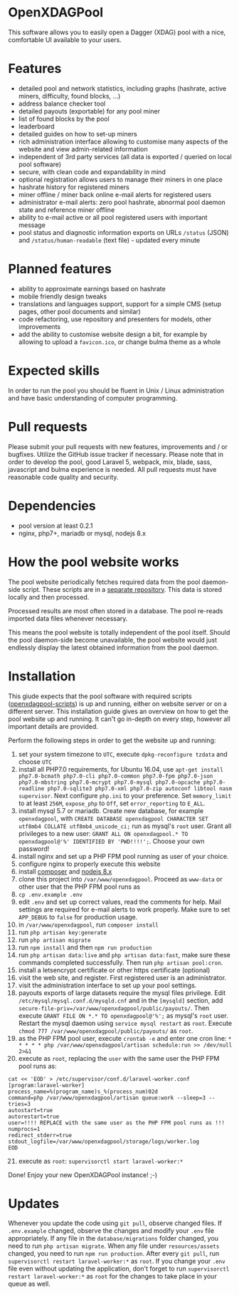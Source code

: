# OpenXDAGPool
This software allows you to easily open a Dagger (XDAG) pool with a nice, comfortable UI available to your users.

# Features
- detailed pool and network statistics, including graphs (hashrate, active miners, difficulty, found blocks, ...)
- address balance checker tool
- detailed payouts (exportable) for any pool miner
- list of found blocks by the pool
- leaderboard
- detailed guides on how to set-up miners
- rich administration interface allowing to customise many aspects of the website and view admin-related information
- independent of 3rd party services (all data is exported / queried on local pool software)
- secure, with clean code and expandability in mind
- optional registration allows users to manage their miners in one place
- hashrate history for registered miners
- miner offline / miner back online e-mail alerts for registered users
- administrator e-mail alerts: zero pool hashrate, abnormal pool daemon state and reference miner offline
- ability to e-mail active or all pool registered users with important message
- pool status and diagnostic information exports on URLs `/status` (JSON) and `/status/human-readable` (text file) - updated every minute

# Planned features
- ability to approximate earnings based on hashrate
- mobile friendly design tweaks
- translations and languages support, support for a simple CMS (setup pages, other pool documents and similar)
- code refactoring, use repository and presenters for models, other improvements
- add the ability to customise website design a bit, for example by allowing to upload a `favicon.ico`, or change bulma theme as a whole

# Expected skills
In order to run the pool you should be fluent in Unix / Linux administration and have basic understanding of computer programming.

# Pull requests
Please submit your pull requests with new features, improvements and / or bugfixes. Utilize the GitHub issue tracker if necessary. Please note that in order to develop the pool,
good Laravel 5, webpack, mix, blade, sass, javascript and bulma experience is needed. All pull requests must have reasonable code quality and security.

# Dependencies
- pool version at least 0.2.1
- nginx, php7+, mariadb or mysql, nodejs 8.x

# How the pool website works
The pool website periodically fetches required data from the pool daemon-side script. These scripts are in a [separate repository](https://github.com/XDagger/openxdagpool-scripts).
This data is stored locally and then processed.

Processed results are most often stored in a database. The pool re-reads imported data files whenever necessary.

This means the pool website is totally independent of the pool itself. Should the pool daemon-side become unavailable, the pool website would just endlessly display the latest obtained information
from the pool daemon.

# Installation
This giude expects that the pool software with required scripts ([openxdagpool-scripts](https://github.com/XDagger/openxdagpool-scripts)) is up and running, either on website server or on a different server.
This installation guide gives an overview on how to get the pool website up and running. It can't go in-depth on every step, however all important details are provided.

Perform the following steps in order to get the website up and running:
1. set your system timezone to `UTC`, execute `dpkg-reconfigure tzdata` and choose `UTC`
2. install all PHP7.0 requirements, for Ubuntu 16.04, use `apt-get install php7.0-bcmath php7.0-cli php7.0-common php7.0-fpm php7.0-json php7.0-mbstring php7.0-mcrypt php7.0-mysql php7.0-opcache php7.0-readline php7.0-sqlite3 php7.0-xml php7.0-zip autoconf libtool nasm supervisor`. Next configure `php.ini` to your preference. Set `memory_limit` to at least `256M`, `expose_php` to `Off`, set `error_reporting` to `E_ALL`.
3. install mysql 5.7 or mariadb. Create new database, for example `openxdagpool`, with `CREATE DATABASE openxdagpool CHARACTER SET utf8mb4 COLLATE utf8mb4_unicode_ci;` run as mysql's `root` user. Grant all privileges to a new user: `GRANT ALL ON openxdagpool.* TO openxdagpool@'%' IDENTIFIED BY 'PWD!!!!';`. Choose your own password!
4. install nginx and set up a PHP FPM pool running as user of your choice.
5. configure nginx to properly execute this website
6. install [composer](https://getcomposer.org/download/) and [nodejs 8.x](https://nodejs.org/en/download/package-manager/#debian-and-ubuntu-based-linux-distributions)
7. clone this project into `/var/www/openxdagpool`. Proceed as `www-data` or other user that the PHP FPM pool runs as
8. `cp .env.example .env`
9. edit `.env` and set up correct values, read the comments for help. Mail settings are required for e-mail alerts to work properly. Make sure to set `APP_DEBUG` to `false` for production usage.
10. in `/var/www/openxdagpool`, run `composer install`
11. run `php artisan key:generate`
12. run `php artisan migrate`
13. run `npm install` and then `npm run production`
14. run `php artisan data:live` and `php artisan data:fast`, make sure these commands completed successfully. Then run `php artisan pool:cron`.
15. install a letsencrypt certificate or other https certificate (optional)
16. visit the web site, and register. First registered user is an administrator.
17. visit the administration interface to set up your pool settings.
18. payouts exports of large datasets require the mysql files privilege. Edit `/etc/mysql/mysql.conf.d/mysqld.cnf` and in the `[mysqld]` section, add `secure-file-priv=/var/www/openxdagpool/public/payouts/`. Then execute `GRANT FILE ON *.* TO openxdagpool@'%';` as mysql's `root` user. Restart the mysql daemon using `service mysql restart` as `root`. Execute `chmod 777 /var/www/openxdagpool/public/payouts/` as `root`.
19. as the PHP FPM pool user, execute `crontab -e` and enter one cron line: `* * * * * php /var/www/openxdagpool/artisan schedule:run >> /dev/null 2>&1`
20. execute as `root`, replacing the `user` with the same user the PHP FPM pool runs as:
```
cat << 'EOD' > /etc/supervisor/conf.d/laravel-worker.conf
[program:laravel-worker]
process_name=%(program_name)s_%(process_num)02d
command=php /var/www/openxdagpool/artisan queue:work --sleep=3 --tries=3
autostart=true
autorestart=true
user=!!!! REPLACE with the same user as the PHP FPM pool runs as !!!
numprocs=1
redirect_stderr=true
stdout_logfile=/var/www/openxdagpool/storage/logs/worker.log
EOD
```
21. execute as `root`: `supervisorctl start laravel-worker:*`

Done! Enjoy your new OpenXDAGPool instance! ;-)

# Updates
Whenever you update the code using `git pull`, observe changed files. If `.env.example` changed, observe the changes and modify your `.env` file appropriately.
If any file in the `database/migrations` folder changed, you need to run `php artisan migrate`. When any file under `resources/assets` changed, you need to
run `npm run production`. After every `git pull`, run `supervisorctl restart laravel-worker:*` as `root`. If you change your `.env` file even without
updating the application, don't forget to run `supervisorctl restart laravel-worker:*` as `root` for the changes to take place in your queue as well.
